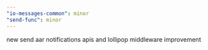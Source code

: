 ```yaml
---
"io-messages-common": minor
"send-func": minor
---
```


new send aar notifications apis and lollipop middleware improvement
